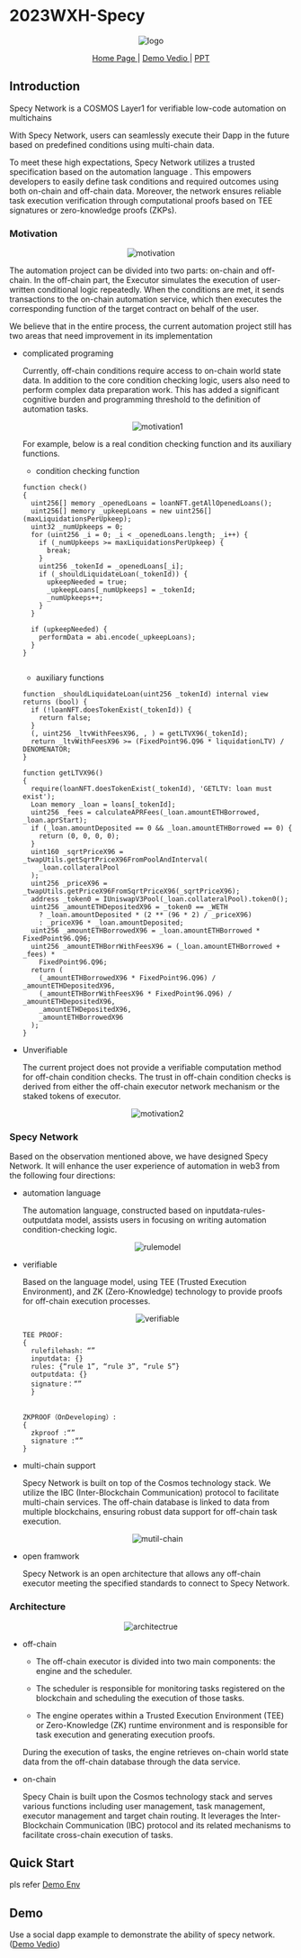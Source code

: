 # 2023WXH-Specy


<center>
    <img src="doc/pic/logo.jpeg" alt="logo">
</center>
<p align="center">
<a href="https://specy-network.github.io/">Home Page </a>  | <a href="https://www.youtube.com/watch?v=etSlNtQbAkE">Demo Vedio </a>  |   <a href="  ">PPT </a>
</p>

## Introduction

Specy Network is a COSMOS Layer1 for verifiable low-code automation on multichains

With Specy Network, users can seamlessly execute their Dapp in the future based on predefined conditions using multi-chain data. 

To meet these high expectations, Specy Network utilizes a trusted specification based on the automation language . This empowers developers to easily define task conditions and required outcomes using both on-chain and off-chain data. Moreover, the network ensures reliable task execution verification through computational proofs based on TEE signatures or zero-knowledge proofs (ZKPs).

### Motivation

<center>
    <img src="doc/pic/motivation.png" alt="motivation">
</center>

The automation project can be divided into two parts: on-chain and off-chain. In the off-chain part, the Executor simulates the execution of user-written conditional logic repeatedly. When the conditions are met, it sends transactions to the on-chain automation service, which then executes the corresponding function of the target contract on behalf of the user. 

We believe that in the entire process, the current automation project still has two areas that need improvement in its implementation


- complicated programing
  
  Currently, off-chain conditions require access to on-chain world state data. In addition to the core condition checking logic, users also need to perform complex data preparation work. This has added a significant cognitive burden and programming threshold to the definition of automation tasks.

  <center>
    <img src="doc/pic/motivation1.png" alt="motivation1">
  </center>

  For example, below is a real condition checking function and its auxiliary functions.



  - condition checking function
  ```solidity
  function check()
  {
    uint256[] memory _openedLoans = loanNFT.getAllOpenedLoans();
    uint256[] memory _upkeepLoans = new uint256[](maxLiquidationsPerUpkeep);
    uint32 _numUpkeeps = 0;
    for (uint256 _i = 0; _i < _openedLoans.length; _i++) {
      if (_numUpkeeps >= maxLiquidationsPerUpkeep) {
        break;
      }
      uint256 _tokenId = _openedLoans[_i];
      if (_shouldLiquidateLoan(_tokenId)) {
        upkeepNeeded = true;
        _upkeepLoans[_numUpkeeps] = _tokenId;
        _numUpkeeps++;
      }
    }

    if (upkeepNeeded) {
      performData = abi.encode(_upkeepLoans);
    }
  }


  ```

  - auxiliary functions

  ```solidity
  function _shouldLiquidateLoan(uint256 _tokenId) internal view returns (bool) {
    if (!loanNFT.doesTokenExist(_tokenId)) {
      return false;
    }
    (, uint256 _ltvWithFeesX96, , ) = getLTVX96(_tokenId);
    return _ltvWithFeesX96 >= (FixedPoint96.Q96 * liquidationLTV) / DENOMENATOR;
  }
  
  function getLTVX96()
  {
    require(loanNFT.doesTokenExist(_tokenId), 'GETLTV: loan must exist');
    Loan memory _loan = loans[_tokenId];
    uint256 _fees = calculateAPRFees(_loan.amountETHBorrowed, _loan.aprStart);
    if (_loan.amountDeposited == 0 && _loan.amountETHBorrowed == 0) {
      return (0, 0, 0, 0);
    }
    uint160 _sqrtPriceX96 = _twapUtils.getSqrtPriceX96FromPoolAndInterval(
      _loan.collateralPool
    );
    uint256 _priceX96 = _twapUtils.getPriceX96FromSqrtPriceX96(_sqrtPriceX96);
    address _token0 = IUniswapV3Pool(_loan.collateralPool).token0();
    uint256 _amountETHDepositedX96 = _token0 == _WETH
      ? _loan.amountDeposited * (2 ** (96 * 2) / _priceX96)
      : _priceX96 * _loan.amountDeposited;
    uint256 _amountETHBorrowedX96 = _loan.amountETHBorrowed * FixedPoint96.Q96;
    uint256 _amountETHBorrWithFeesX96 = (_loan.amountETHBorrowed + _fees) *
      FixedPoint96.Q96;
    return (
      (_amountETHBorrowedX96 * FixedPoint96.Q96) / _amountETHDepositedX96,
      (_amountETHBorrWithFeesX96 * FixedPoint96.Q96) / _amountETHDepositedX96,
      _amountETHDepositedX96,
      _amountETHBorrowedX96
    );
  }

  ```

- Unverifiable

  The current project does not provide a verifiable computation method for off-chain condition checks. The trust in off-chain condition checks is derived from either the off-chain executor network mechanism or the staked tokens of executor.
  <center>
    <img src="doc/pic/motivation2.png" alt="motivation2">
  </center>

### Specy Network
Based on the observation mentioned above, we have designed Specy Network. It will enhance the user experience of automation in web3 from the following four directions:

- automation language

  The automation language, constructed based on inputdata-rules-outputdata model, assists users in focusing on writing automation condition-checking logic.
   <center>
    <img src="doc/pic/rulemodel.png" alt="rulemodel">
  </center>

- verifiable

  Based on the language model, using TEE (Trusted Execution Environment), and ZK (Zero-Knowledge) technology to provide proofs for off-chain execution processes.
  <center>
    <img src="doc/pic/verifiable.png" alt="verifiable">
  </center>


  ```
  TEE PROOF: 
  {
    rulefilehash: “”
    inputdata: {}
    rules: {“rule 1”, “rule 3”, “rule 5”}
    outputdata: {}
    signature：“”
    } 


  ZKPROOF（OnDeveloping）: 
  {
    zkproof :“”
    signature :“”
  }

  ```


- multi-chain support

  Specy Network is built on top of the Cosmos technology stack. We utilize the IBC (Inter-Blockchain Communication) protocol to facilitate multi-chain services. The off-chain database is linked to data from multiple blockchains, ensuring robust data support for off-chain task execution.
  <center>
    <img src="doc/pic/multi-chain.png" alt="mutil-chain">
  </center>


- open framwork

  Specy Network is an open architecture that allows any off-chain executor meeting the specified standards to connect to Specy Network.

### Architecture

<center>
    <img src="doc/pic/architectrue.png" alt="architectrue">
</center>

- off-chain
  
  - The off-chain executor is divided into two main components: the engine and the scheduler. 

  - The scheduler is responsible for monitoring tasks registered on the blockchain and scheduling the execution of those tasks.

  - The engine operates within a Trusted Execution Environment (TEE) or Zero-Knowledge (ZK) runtime environment and is responsible for task execution and generating execution proofs. 

  During the execution of tasks, the engine retrieves on-chain world state data from the off-chain database through the data service.

- on-chain

  Specy Chain is built upon the Cosmos technology stack and serves various functions including user management, task management, executor management and target chain routing. It leverages the Inter-Blockchain Communication (IBC) protocol and its related mechanisms to facilitate cross-chain execution of tasks.

## Quick Start
pls refer [Demo Env](https://github.com/wanxiang-blockchain/2023WXH-Specy/blob/main/src/demo/env.md)

## Demo

Use a social dapp example to demonstrate the ability of specy network.([Demo Vedio](https://www.youtube.com/watch?v=etSlNtQbAkE))
